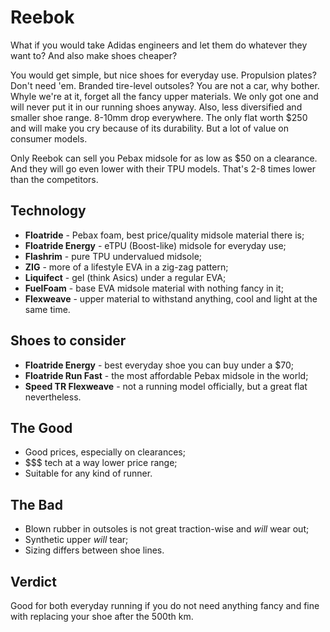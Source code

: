 # Reebok

What if you would take Adidas engineers and let them do whatever they want to? And also make shoes cheaper?

You would get simple, but nice shoes for everyday use. Propulsion plates? Don't need 'em. Branded tire-level outsoles? You are not a car, why bother. Whyle we're at it, forget all the fancy upper materials. We only got one and will never put it in our running shoes anyway. Also, less diversified and smaller shoe range. 8-10mm drop everywhere. The only flat worth $250 and will make you cry because of its durability. But a lot of value on consumer models. 

Only Reebok can sell you Pebax midsole for as low as $50 on a clearance. And they will go even lower with their TPU models. That's 2-8 times lower than the competitors. 

## Technology

- **Floatride** - Pebax foam, best price/quality midsole material there is;
- **Floatride Energy** - eTPU (Boost-like) midsole for everyday use;
- **Flashrim** - pure TPU undervalued midsole;
- **ZIG** - more of a lifestyle EVA in a zig-zag pattern;
- **Liquifect** - gel (think Asics) under a regular EVA;
- **FuelFoam** - base EVA midsole material with nothing fancy in it;
- **Flexweave** - upper material to withstand anything, cool and light at the same time.

## Shoes to consider

- **Floatride Energy** - best everyday shoe you can buy under a $70;
- **Floatride Run Fast** - the most affordable Pebax midsole in the world;
- **Speed TR Flexweave** - not a running model officially, but a great flat nevertheless.

## The Good

- Good prices, especially on clearances;
- $$$ tech at a way lower price range;
- Suitable for any kind of runner.

## The Bad 

- Blown rubber in outsoles is not great traction-wise and *will* wear out;
- Synthetic upper *will* tear;
- Sizing differs between shoe lines.


## Verdict

Good for both everyday running if you do not need anything fancy and fine with replacing your shoe after the 500th km.